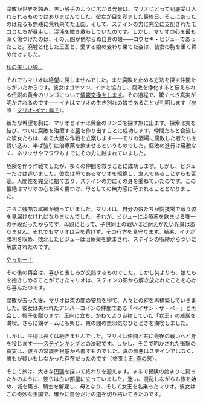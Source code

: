 <!-- title: ラオラ・パンテラ -->
<!-- status: 生存 -->

腐敗が世界を蝕み、黒い触手のように広がる光景は、マリオにとって到底受け入れられるものではありませんでした。彼女が目を覚ました最終日、そこにあったのは見るも無残に荒れ果てた王国。そして、ステインの力に完全に支配されたモココたちが暴走し、[混沌](https://www.youtube.com/live/Gou89O6CzmY?feature=shared&t=650)を撒き散らしていたのです。しかし、マリオの心を最も深く傷つけたのは、その元凶が他ならぬ自身の娘――コウセキ・ビジューであったこと。廃墟と化した王国と、愛する娘の変わり果てた姿は、彼女の胸を重く締め付けました。

[私の美しい娘…](#embed:https://www.youtube.com/live/Gou89O6CzmY?feature=shared&t=773)

それでもマリオは絶望に屈しませんでした。まだ腐敗を止める方法を探す仲間たちがいたからです。彼女はゴナソン、イナと協力し、腐敗を浄化すると伝えられる伝説の黄金のリンゴについて[情報交換をします](https://www.youtube.com/live/Gou89O6CzmY?feature=shared&t=855)。その過程で、驚くべき真実が明かされるのです――イナはマリオの生き別れの娘であることが判明します（参照：[マリオ-イナ: 母？](#edge:raora-ina)）。

新たな希望を胸に、マリオとイナは黄金のリンゴを探す旅に出ます。探索は実を結び、ついに腐敗を治療する[薬](https://www.youtube.com/live/Gou89O6CzmY?feature=shared&t=2153)を作り出すことに成功します。仲間たちと合流した彼女たちは、ある大胆な作戦を立案します――モリの酒場に腐敗した者たちを誘い込み、半ば強引に治療薬を飲ませるというものでした。腐敗の進行は容赦なく、ネリッサやフワワもすでにその力に蝕まれていました。

危険を伴う作戦でしたが、多くの仲間を救うことに成功します。しかし、ビジューだけは違いました。彼女は母であるマリオを拒絶し、友人であることすらも否定。人間性を完全に捨て去り、ステインの力にその身を委ねていたのです。この拒絶はマリオの心を深く傷つけ、母としての無力感に苛まれることとなりました。

さらに残酷な試練が待っていました。マリオは、自分の娘たちが闘技場で戦う姿を見届けなければなりませんでした。それが、ビジューに治療薬を飲ませる唯一の手段だったからです。母親にとって、子供同士の戦いほど耐えがたい光景はありません。それでもマリオは目を背けず、その行方を見守ります。結果、イナが勝利を収め、敗北したビジューは治療薬を飲まされ、ステインの呪縛からついに解放されたのです。

[やったー！](#embed:https://www.youtube.com/live/Gou89O6CzmY?feature=shared&t=4732)

その後の再会は、喜びと哀しみが交錯するものでした。しかし何よりも、娘たちを抱きしめることができたマリオは、ステインの影から解き放たれたことを心から喜んだのです。

腐敗が去った後、マリオは束の間の安息を得て、人々との絆を再構築していきました。彼女は失われたアンバーコインの仲間である「ペイザン・ザ・ベー」と再会し、[帽子を贈ります](https://www.youtube.com/live/Gou89O6CzmY?feature=shared&t=5460)。玉座に立ち、かねてより自称していた「女王」の威厳を満喫。さらに鶏ゲームにも興じ、束の間の無邪気なひとときを満喫しました。

しかし、平穏は長くは続きませんでした。マリオは仲間と共に最後の戦いへと身を投じます――[ステインキング](https://www.youtube.com/live/Gou89O6CzmY?feature=shared&t=7691)との決戦です。しかし、そこで明かされた衝撃の真実は、彼らの常識を根底から覆すものでした。真の邪悪はステインではなく、誰もが疑いもしなかった存在だったのです（参照：[王: 真の悪](#node:king)）。

そして旅は、大きな[円環](https://www.youtube.com/live/Gou89O6CzmY?feature=shared&t=9344)を描いて終わりを迎えます。まるで冒険の始まりに戻ったかのように、彼らは白い部屋に立っていました。迷い、混乱しながらも旅を始め、城を築き、騎士を解雇し、母となり、そして女王を名乗ったマリオ。彼女はこの奇妙な王国で、確かに自分だけの道を切り拓いてきたのです。
